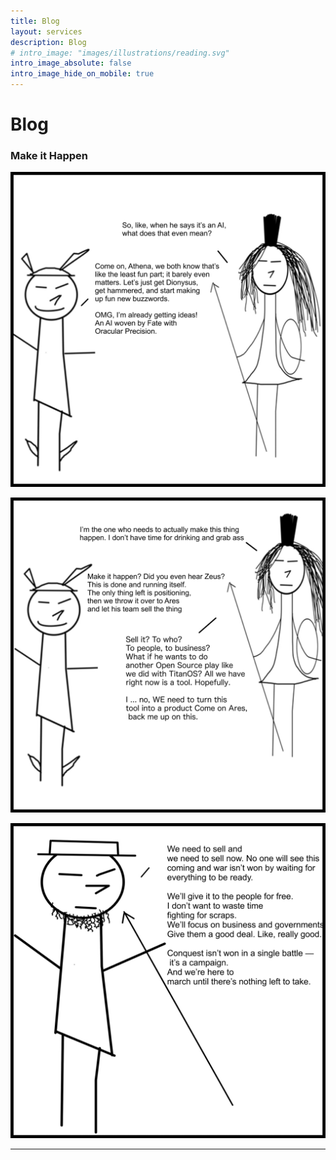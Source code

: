 ```yaml
---
title: Blog
layout: services
description: Blog
# intro_image: "images/illustrations/reading.svg"
intro_image_absolute: false
intro_image_hide_on_mobile: true
---
```


# Blog

### Make it Happen
<span class = 'blog'>


<img class = 'comic' src='/assets/cartoon/003/003-s1.jpg'> <br />

<img class = 'comic' src='/assets/cartoon/003/003-s2.jpg'> <br />

<img class = 'comic' src='/assets/cartoon/003/003-s3.jpg'> 
<hr>


